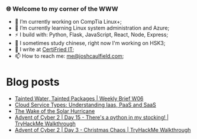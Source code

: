 ### 🌐 Welcome to my corner of the WWW

<!--
**Coolfield/coolfield** is a ✨ _special_ ✨ repository because its `README.md` (this file) appears on your GitHub profile.
-->

<!-- Here are some ideas to get you started: -->

- 🔭 I’m currently working on CompTia Linux+;
- 🌱 I’m currently learning Linux system administration and Azure;
- ⚡ I build with: Python, Flask, JavaScript, React, Node, Express;
- 🥮 I sometimes study chinese, right now I'm working on HSK3;
- 📝 I write at [CertiFried IT](https://certifriedit.com/);
- 📫 How to reach me: me@joshcaulfield.com;
<!-- - 👯 I’m looking to collaborate on vertical farming automation; -->
<!-- - 🤔 I’m looking for help with ; -->
<!-- - 💬 Ask me about ...; -->
# Blog posts
<!-- BLOG-POST-LIST:START -->
- [Tainted Water, Tainted Packages | Weekly Brief W06](https://certifriedit.com/tainted-water-tainted-packages-weekly-brief-w06/)
- [Cloud Service Types: Understanding Iaas, PaaS and SaaS](https://certifriedit.com/cloud-service-types-iaas-paas-saas/)
- [The Wake of the Solar Hurricane](https://certifriedit.com/brief-1-the-wake-of-the-solar-hurricane/)
- [Advent of Cyber 2 | Day 15 - There's a python in my stocking! | TryHackMe Walkthrough](https://certifriedit.com/thm-advent-of-cyber-2-day15/)
- [Advent of Cyber 2 | Day 3 - Christmas Chaos | TryHackMe Walkthrough](https://certifriedit.com/thm-advent-of-cyber-2-day3/)
<!-- BLOG-POST-LIST:END -->
